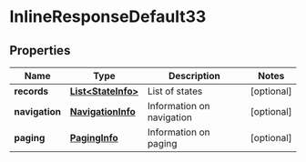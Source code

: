 
# InlineResponseDefault33

## Properties
Name | Type | Description | Notes
------------ | ------------- | ------------- | -------------
**records** | [**List&lt;StateInfo&gt;**](StateInfo.md) | List of states |  [optional]
**navigation** | [**NavigationInfo**](NavigationInfo.md) | Information on navigation |  [optional]
**paging** | [**PagingInfo**](PagingInfo.md) | Information on paging |  [optional]



